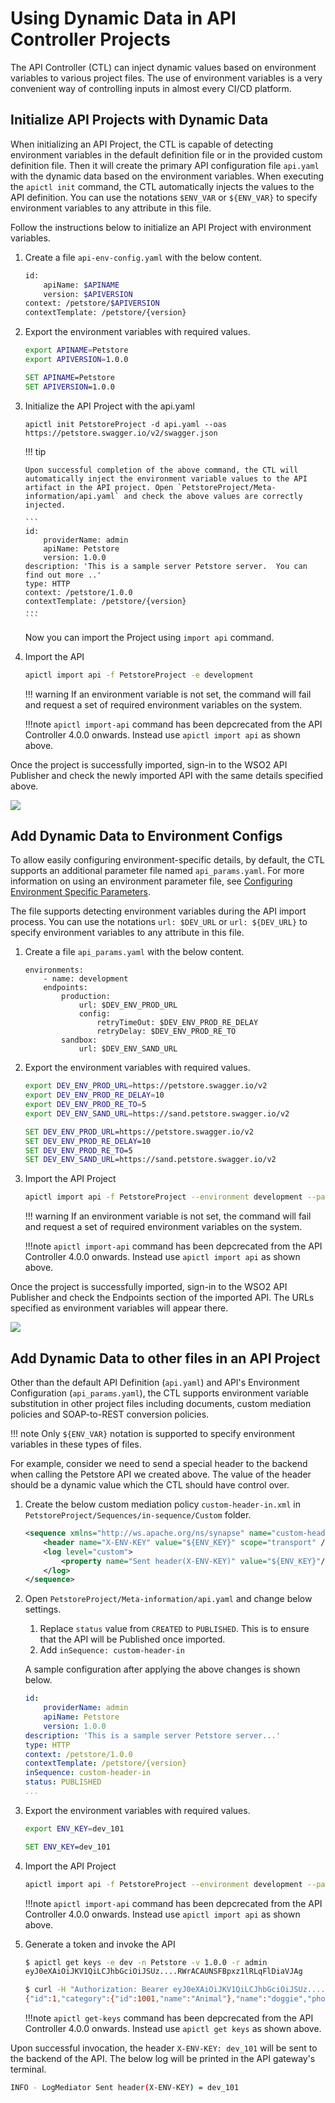 #  Using Dynamic Data in API Controller Projects

The API Controller (CTL) can inject dynamic values based on environment variables to various project files. The use of environment variables is a very convenient way of controlling inputs in almost every CI/CD platform.

## Initialize API Projects with Dynamic Data

When initializing an API Project, the CTL is capable of detecting environment variables in the default definition file or in the provided custom definition file. Then it will create the primary API configuration file `api.yaml` with the dynamic data based on the environment variables. When executing the `apictl init` command, the CTL automatically injects the values to the API definition. You can use the notations `$ENV_VAR` or `${ENV_VAR}` to specify environment variables to any attribute in this file.

Follow the instructions below to initialize an API Project with environment variables.

1.  Create a file `api-env-config.yaml` with the below content.

    ```bash
    id:
        apiName: $APINAME
        version: $APIVERSION
    context: /petstore/$APIVERSION
    contextTemplate: /petstore/{version}
    ```

2.  Export the environment variables with required values.

    ```bash tab="Linux/Mac"
    export APINAME=Petstore
    export APIVERSION=1.0.0
    ```

    ```bat tab="Windows"
    SET APINAME=Petstore
    SET APIVERSION=1.0.0
    ```

3.  Initialize the API Project with the api.yaml

    ```
    apictl init PetstoreProject -d api.yaml --oas https://petstore.swagger.io/v2/swagger.json
    ```

    !!! tip

        Upon successful completion of the above command, the CTL will automatically inject the environment variable values to the API artifact in the API project. Open `PetstoreProject/Meta-information/api.yaml` and check the above values are correctly injected.

        ```
        id:
            providerName: admin
            apiName: Petstore
            version: 1.0.0
        description: 'This is a sample server Petstore server.  You can find out more ..'
        type: HTTP
        context: /petstore/1.0.0
        contextTemplate: /petstore/{version}
        ...
        ```

    Now you can import the Project using `import api` command.

4. Import the API

    ```bash
    apictl import api -f PetstoreProject -e development
    ```

    !!! warning
        If an environment variable is not set, the command will fail and request a set of required environment variables on the system.

    !!!note
        `apictl import-api` command has been depcrecated from the API Controller 4.0.0 onwards. Instead use `apictl import api` as shown above.

Once the project is successfully imported, sign-in to the WSO2 API Publisher and check the newly imported API with the same details specified above.

[![]({{base_path}}/assets/img/learn/api-controller/advanced-topics/dynamic-data-api-config-api-import.png)]({{base_path}}/assets/img/learn/api-controller/advanced-topics/dynamic-data-api-config-api-import.png) 

## Add Dynamic Data to Environment Configs

To allow easily configuring environment-specific details, by default, the CTL supports an additional parameter file named `api_params.yaml`. For more information on using an environment parameter file, see [Configuring Environment Specific Parameters]({{base_path}}/learn/api-controller/advanced-topics/configuring-environment-specific-parameters). 

The file supports detecting environment variables during the API import process. You can use the notations `url: $DEV_URL` or `url: ${DEV_URL}` to specify environment variables to any attribute in this file. 

1.  Create a file `api_params.yaml` with the below content.

    ```
    environments:
        - name: development
        endpoints:
            production:
                url: $DEV_ENV_PROD_URL
                config:
                    retryTimeOut: $DEV_ENV_PROD_RE_DELAY
                    retryDelay: $DEV_ENV_PROD_RE_TO
            sandbox:
                url: $DEV_ENV_SAND_URL
    ```

2.  Export the environment variables with required values.

    ```bash tab="Linux/Mac"
    export DEV_ENV_PROD_URL=https://petstore.swagger.io/v2
    export DEV_ENV_PROD_RE_DELAY=10
    export DEV_ENV_PROD_RE_TO=5
    export DEV_ENV_SAND_URL=https://sand.petstore.swagger.io/v2
    ```

    ```bat tab="Windows"
    SET DEV_ENV_PROD_URL=https://petstore.swagger.io/v2
    SET DEV_ENV_PROD_RE_DELAY=10
    SET DEV_ENV_PROD_RE_TO=5
    SET DEV_ENV_SAND_URL=https://sand.petstore.swagger.io/v2
    ```  

3.  Import the API Project

    ```bash
    apictl import api -f PetstoreProject --environment development --params PetstoreProject/api_params.yaml --update
    ```

    !!! warning
        If an environment variable is not set, the command will fail and request a set of required environment variables on the system. 

    !!!note
        `apictl import-api` command has been depcrecated from the API Controller 4.0.0 onwards. Instead use `apictl import api` as shown above.

Once the project is successfully imported, sign-in to the WSO2 API Publisher and check the Endpoints section of the imported API. The URLs specified as environment variables will appear there.

[![]({{base_path}}/assets/img/learn/api-controller/advanced-topics/dynamic-data-env-config-api-endpoints.png)]({{base_path}}/assets/img/learn/api-controller/advanced-topics/dynamic-data-env-config-api-endpoints.png) 

## Add Dynamic Data to other files in an API Project

Other than the default API Definition (`api.yaml`) and API's Environment Configuration (`api_params.yaml`), the CTL supports environment variable substitution in other project files including documents, custom mediation policies and SOAP-to-REST conversion policies.

!!! note
    Only `${ENV_VAR}` notation is supported to specify environment variables in these types of files.

For example, consider we need to send a special header to the backend when calling the Petstore API we created above. The value of the header should be a dynamic value which the CTL should have control over.

1. Create the below custom mediation policy `custom-header-in.xml` in `PetstoreProject/Sequences/in-sequence/Custom` folder.

    ```xml
    <sequence xmlns="http://ws.apache.org/ns/synapse" name="custom-header-in">
        <header name="X-ENV-KEY" value="${ENV_KEY}" scope="transport" />
        <log level="custom">
            <property name="Sent header(X-ENV-KEY)" value="${ENV_KEY}"/>
        </log>
    </sequence>
    ```

2. Open `PetstoreProject/Meta-information/api.yaml` and change below settings.

    1. Replace `status` value from `CREATED` to `PUBLISHED`. This is to ensure that the API will be Published once imported.
    2. Add `inSequence: custom-header-in`

    A sample configuration after applying the above changes is shown below.

    ```yaml
    id:
        providerName: admin
        apiName: Petstore
        version: 1.0.0
    description: 'This is a sample server Petstore server...'
    type: HTTP
    context: /petstore/1.0.0
    contextTemplate: /petstore/{version}
    inSequence: custom-header-in
    status: PUBLISHED
    ...
    ```

3. Export the environment variables with required values.

    ```bash tab="Linux/Mac"
    export ENV_KEY=dev_101
    ```

    ```bat tab="Windows"
    SET ENV_KEY=dev_101
    ```

4. Import the API Project

    ```bash
    apictl import api -f PetstoreProject --environment development --params PetstoreProject/api_params.yaml --update
    ```

    !!!note
        `apictl import-api` command has been depcrecated from the API Controller 4.0.0 onwards. Instead use `apictl import api` as shown above.
        
5. Generate a token and invoke the API

    ```bash
    $ apictl get keys -e dev -n Petstore -v 1.0.0 -r admin
    eyJ0eXAiOiJKV1QiLCJhbGciOiJSUz....RWrACAUNSFBpxz1lRLqFlDiaVJAg

    $ curl -H "Authorization: Bearer eyJ0eXAiOiJKV1QiLCJhbGciOiJSUz....RWrACAUNSFBpxz1lRLqFlDiaVJAg" https://localhost:8243/petstore/1.0.0/pet/1 -k
    {"id":1,"category":{"id":1001,"name":"Animal"},"name":"doggie","photoUrls":["img/test/dog.jpeg","img/test/dog1.jpeg"],"tags":[{"id":2001,"name":"Pet"},{"id":2002,"name":"Animal"}],"status":"available"}
    ```

    !!!note
        `apictl get-keys` command has been depcrecated from the API Controller 4.0.0 onwards. Instead use `apictl get keys` as shown above.

Upon successful invocation, the header `X-ENV-KEY: dev_101` will be sent to the backend of the API. The below log will be printed in the API gateway's terminal.

```bash
INFO - LogMediator Sent header(X-ENV-KEY) = dev_101
```
